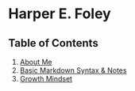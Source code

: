 # Harper E. Foley

## Table of Contents
1. [About Me](https://hfoley2013/reading-notes/bio)
2. [Basic Markdown Syntax & Notes](https://hfoley2013/reading-notes/markdown-notes)
3. [Growth Mindset](https://hfoley2013/reading-notes/growth-mindset)

